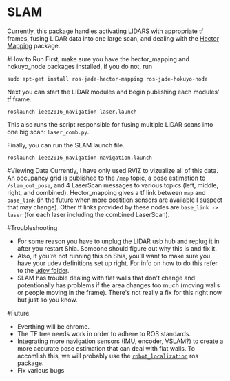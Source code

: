 SLAM
====

Currently, this package handles activating LIDARS with appropriate tf frames, fusing LIDAR data into one large scan, and dealing with the [Hector Mapping](http://wiki.ros.org/hector_mapping) package.

#How to Run
First, make sure you have the hector_mapping and hokuyo_node packages installed, if you do not, run 

    sudo apt-get install ros-jade-hector-mapping ros-jade-hokuyo-node
Next you can start the LIDAR modules and begin publishing each modules' tf frame.

    roslaunch ieee2016_navigation laser.launch
This also runs the script responsible for fusing multiple LIDAR scans into one big scan: ```laser_comb.py```.

Finally, you can run the SLAM launch file.

    roslaunch ieee2016_navigation navigation.launch

#Viewing Data
Currently, I have only used RVIZ to vizualize all of this data. An occupancy grid is published to the ```/map``` topic, a pose estimation to ```/slam_out_pose```, and 4 LaserScan messages to various topics (left, middle, right, and combined). Hector_mapping gives a tf link between ```map``` and ```base_link``` (in the future when more postition sensors are available I suspect that may change). Other tf links provided by these nodes are ```base_link -> laser``` (for each laser including the combined LaserScan).

#Troubleshooting
* For some reason you have to unplug the LIDAR usb hub and replug it in after you restart Shia. Someone should figure out why this is and fix it.
* Also, if you're not running this on Shia, you'll want to make sure you have your udev definitions set up right. For info on how to do this refer to the [udev folder](https://github.com/ufieeehw/IEEE2016/tree/master/udev).
* SLAM has trouble dealing with flat walls that don't change and potentionally has problems if the area changes too much (moving walls or people moving in the frame). There's not really a fix for this right now but just so you know.

#Future
* Everthing will be chrome.
* The TF tree needs work in order to adhere to ROS standards.
* Integrating more navigation sensors (IMU, encoder, VSLAM?) to create a more accurate pose estimation that can deal with flat walls. To accomlish this, we will probably use the [```robot_localization```](http://wiki.ros.org/robot_localization) ros package.
* Fix various bugs
